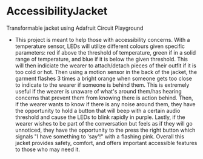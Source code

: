 # AccessibilityJacket
Transformable jacket using Adafruit Circuit Playground

- This project is meant to help those with accessibility concerns. With a temperature sensor, LEDs will utilize different colours given specific parameters: red if above the threshold of temperature, green if in a solid range of temperature, and blue if it is below the given threshold. This will then indiciate the wearer to attach/detach pieces of their outfit if it is too cold or hot. Then using a motion sensor in the back of the jacket, the garment flashes 3 times a bright orange when someone gets too close to indicate to the wearer if someone is behind them. This is extremely useful if the wearer is unaware of what's around them/has hearing concerns that prevent them from knowing there is action behind. Then, if the wearer wants to know if there is any noise around them, they have the opportunity to hold a button that will beep with a certain audio threshold and cause the LEDs to blink rapidly in purple. Lastly, if the wearer wishes to be part of the conversation but feels as if they will go unnoticed, they have the opportunity to the press the right button which signals "I have something to 'say'!" with a flashing pink. Overall this jacket provides safety, comfort, and offers important accessible features to those who may need it.
